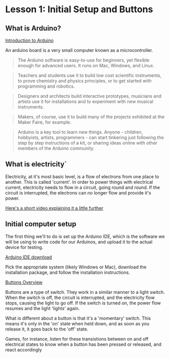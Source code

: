 # Lesson 1: Initial Setup and Buttons

## What is Arduino?

[Introduction to Arduino](https://www.arduino.cc/en/Guide/Introduction)

An arduino board is a very small computer known as a microcontroller.

>The Arduino software is easy-to-use for beginners, yet flexible enough for advanced users. It runs on Mac, Windows, and Linux.

>Teachers and students use it to build low cost scientific instruments, to prove chemistry and physics principles, or to get started with programming and robotics.

>Designers and architects build interactive prototypes, musicians and artists use it for installations and to experiment with new musical instruments.

>Makers, of course, use it to build many of the projects exhibited at the Maker Faire, for example.

>Arduino is a key tool to learn new things. Anyone - children, hobbyists, artists, programmers - can start tinkering just following the step by step instructions of a kit, or sharing ideas online with other members of the Arduino community.

## What is electricity`

Electricity, at it's most basic level, is a flow of electrons from one place to another.  This is called 'current'. In order to power things with electrical current, electricity needs to flow in a circuit, going round and round.  If the circuit is interrupted, the electrons can no longer flow and provide it's power.

[Here's a short video explaining it a little further](https://www.youtube.com/watch?v=oB1v-wh7EGU)


## Initial computer setup

The first thing we'll to do is set up the Arduino IDE, which is the software we will be using to write code for our Arduinos, and upload it to the actual device for testing.

[Arduino IDE download](https://www.arduino.cc/en/Guide#install-the-arduino-desktop-ide)

Pick the appropriate system (likely Windows or Mac), download the installation package, and follow the installation instructions.

[Buttons Overview](https://arduinogetstarted.com/tutorials/arduino-button)

Buttons are a type of switch.  They work in a similar manner to a light switch.  When the switch is off, the circuit is interrupted, and the electricity flow stops, causing the light to go off.  If the switch is turned on, the power flow resumes and the light 'lights' again.

What is different about a button is that it's a 'momentary' switch.  This means it's only in the 'on' state when held down, and as soon as you release it, it goes back to the 'off' state.

Games, for instance, listen for these transistions between on and off electrical states to know when a button has been pressed or released, and react accordingly


